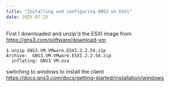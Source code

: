 ```yaml
---
title: "Installing and configuring GNS3 on ESXi"
date: 2025-07-25
---
```


First I downloaded and unzip'd the ESXI image from https://gns3.com/software/download-vm

```
$ unzip GNS3.VM.VMware.ESXI.2.2.54.zip 
Archive:  GNS3.VM.VMware.ESXI.2.2.54.zip
  inflating: GNS3 VM.ova
```

switching to windows to install the client
https://docs.gns3.com/docs/getting-started/installation/windows
